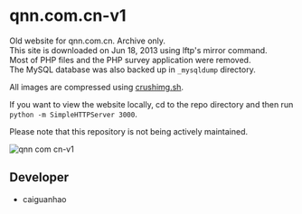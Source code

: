 qnn.com.cn-v1
=============

Old website for qnn.com.cn. Archive only.  
This site is downloaded on Jun 18, 2013 using lftp's mirror command.  
Most of PHP files and the PHP survey application were removed.  
The MySQL database was also backed up in ``_mysqldump`` directory.

All images are compressed using [crushimg.sh](https://gist.github.com/caiguanhao/4528926).

If you want to view the website locally, cd to the repo directory and then run ``python -m SimpleHTTPServer 3000``.

Please note that this repository is not being actively maintained.

![qnn com cn-v1](https://f.cloud.github.com/assets/1284703/2059778/b4bf1802-8bd3-11e3-8d6d-b461d10c00cd.jpg)

Developer
---------

* caiguanhao
